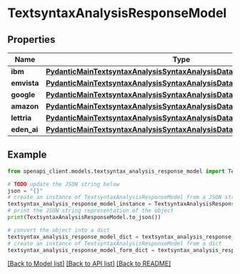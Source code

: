 # TextsyntaxAnalysisResponseModel


## Properties

Name | Type | Description | Notes
------------ | ------------- | ------------- | -------------
**ibm** | [**PydanticMainTextsyntaxAnalysisSyntaxAnalysisDataClass94559368820224**](PydanticMainTextsyntaxAnalysisSyntaxAnalysisDataClass94559368820224.md) |  | [optional] 
**emvista** | [**PydanticMainTextsyntaxAnalysisSyntaxAnalysisDataClass94559367951472**](PydanticMainTextsyntaxAnalysisSyntaxAnalysisDataClass94559367951472.md) |  | [optional] 
**google** | [**PydanticMainTextsyntaxAnalysisSyntaxAnalysisDataClass94559368792608**](PydanticMainTextsyntaxAnalysisSyntaxAnalysisDataClass94559368792608.md) |  | [optional] 
**amazon** | [**PydanticMainTextsyntaxAnalysisSyntaxAnalysisDataClass94559368807376**](PydanticMainTextsyntaxAnalysisSyntaxAnalysisDataClass94559368807376.md) |  | [optional] 
**lettria** | [**PydanticMainTextsyntaxAnalysisSyntaxAnalysisDataClass94559368813120**](PydanticMainTextsyntaxAnalysisSyntaxAnalysisDataClass94559368813120.md) |  | [optional] 
**eden_ai** | [**PydanticMainTextsyntaxAnalysisSyntaxAnalysisDataClass94559368794976**](PydanticMainTextsyntaxAnalysisSyntaxAnalysisDataClass94559368794976.md) |  | [optional] 

## Example

```python
from openapi_client.models.textsyntax_analysis_response_model import TextsyntaxAnalysisResponseModel

# TODO update the JSON string below
json = "{}"
# create an instance of TextsyntaxAnalysisResponseModel from a JSON string
textsyntax_analysis_response_model_instance = TextsyntaxAnalysisResponseModel.from_json(json)
# print the JSON string representation of the object
print(TextsyntaxAnalysisResponseModel.to_json())

# convert the object into a dict
textsyntax_analysis_response_model_dict = textsyntax_analysis_response_model_instance.to_dict()
# create an instance of TextsyntaxAnalysisResponseModel from a dict
textsyntax_analysis_response_model_form_dict = textsyntax_analysis_response_model.from_dict(textsyntax_analysis_response_model_dict)
```
[[Back to Model list]](../README.md#documentation-for-models) [[Back to API list]](../README.md#documentation-for-api-endpoints) [[Back to README]](../README.md)


